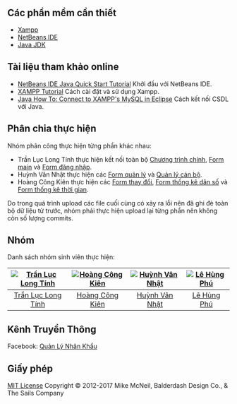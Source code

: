 ﻿<h1>
<a href="https://github.com/Quanlynhankhau-dhcn1a/QLNK-DHCN1A"><img alt="" src="https://www.vectorlogo.zone/logos/java/java-card.png" title="Quản lý nhân khẩu bằng Java"/></a>
</h1>

## Các phần mềm cần thiết &nbsp;
- [Xampp](https://www.apachefriends.org/index.html)
- [NetBeans IDE](https://netbeans.org/)
- [Java JDK](http://www.oracle.com/technetwork/java/javase/downloads/index-jsp-138363.html)


## Tài liệu tham khảo online
- [NetBeans IDE Java Quick Start Tutorial](https://netbeans.org/kb/docs/java/quickstart.html) Khởi đầu với NetBeans IDE.
- [XAMPP Tutorial](https://blog.udemy.com/xampp-tutorial/) Cách cài đặt và sử dụng Xampp.
- [Java How To: Connect to XAMPP's MySQL in Eclipse](https://nodehead.com/java-how-to-connect-to-xampps-mysql-in-eclipse/) Cách kết nối CSDL với Java.


## Phân chia thực hiện
Nhóm phân công thực hiện từng phần khác nhau:
- Trần Lục Long Tính thực hiện kết nối toàn bộ [Chương trình chính](https://github.com/Quanlynhankhau-dhcn1a/QLNK-DHCN1A), [Form main](https://github.com/Quanlynhankhau-dhcn1a/QLNK-DHCN1A/tree/master/build/classes/gui) và [Form đăng nhập](https://github.com/Quanlynhankhau-dhcn1a/QLNK-DHCN1A/tree/master/build/classes/gui).
- Huỳnh Vân Nhật thực hiện các [Form quản lý](https://github.com/balderdashy/sails-docs#contributing-to-the-docs) và [Quản lý cán bộ](https://github.com/Quanlynhankhau-dhcn1a/QLNK-DHCN1A/tree/master/build/classes/gui).
- Hoàng Công Kiên thực hiện các [Form thay đổi](https://github.com/balderdashy/sails-docs/issues/580), [Form thống kê dân số](https://github.com/Quanlynhankhau-dhcn1a/QLNK-DHCN1A/tree/master/build/classes/gui) và [Form thống kê thời gian](https://github.com/Quanlynhankhau-dhcn1a/QLNK-DHCN1A/tree/master/build/classes/gui).

Do trong quá trình upload các file cuối cùng có xảy ra lỗi nên đã ghi đè toàn bộ dữ liệu từ trước, nhóm phải thực hiện upload lại từng phần nên không còn số lượng commits.

## Nhóm
Danh sách nhóm sinh viên thực hiện:

[![Trần Lục Long Tính](https://scontent.fsgn2-2.fna.fbcdn.net/v/t34.0-12/20134438_1307982839301077_214408582_n.png?oh=1cc59a8747489e0e8064554f82c290fe&oe=596D4EC8)](https://www.facebook.com/tinh.dk) |  [![Hoàng Công Kiên](https://scontent.fsgn2-2.fna.fbcdn.net/v/t34.0-12/20134489_1307983665967661_1170340642_n.png?oh=a3b4add24ab2b13014fe5a38a40f2b2e&oe=596D4C0A)](https://www.facebook.com/hck1996)| [![Huỳnh Vân Nhật](https://scontent.fsgn2-2.fna.fbcdn.net/v/t34.0-12/20158127_1307988119300549_1205138497_n.png?oh=05242942415bac4262f4c753c859310e&oe=596D3807)](https://www.facebook.com/hvn96) | [![Lê Hùng Phú](https://scontent.fsgn2-2.fna.fbcdn.net/v/t34.0-12/20067846_1307985349300826_588960186_n.png?oh=3044000b758ba118cf5be36feb5ee44a&oe=596C431A)](https://www.facebook.com/lynklee.le)
:---:|:---:|:---:|:---:
[Trần Lục Long Tính](https://github.com/tinhdk1) | [Hoàng Công Kiên](https://github.com/deepink2) | [Huỳnh Vân Nhật](https://github.com/huynhvannhat) | [Lê Hùng Phú](https://github.com/lehungphu)

## Kênh Truyền Thông 
Facebook: [Quản Lý Nhân Khẩu](https://www.facebook.com/quanlynhankhau/)
## Giấy phép

[MIT License](https://vi.wikipedia.org/wiki/Gi%E1%BA%A5y_ph%C3%A9p_MIT)  Copyright © 2012-2017 Mike McNeil, Balderdash Design Co., & The Sails Company
